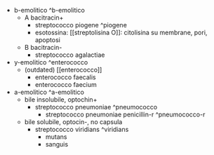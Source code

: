 - b-emolitico ^b-emolitico
	- A bacitracin+
		- streptococco piogene ^piogene
		- esotossina: [[streptolisina O]]: citolisina su membrane, pori, apoptosi
	- B bacitracin-
		- streptococco agalactiae
- y-emolitico ^enterococco
	- (outdated) [[enterococco]]
		- enterococco faecalis
		- enterococco faecium
- a-emolitico ^a-emolitico
	- bile insolubile, optochin+
		- streptococco pneumoniae ^pneumococco
			- streptococco pneumoniae penicillin-r ^pneumococco-r
	- bile solubile, optocin-, no capsula
		- streptococco viridians ^viridians
			- mutans
			- sanguis
